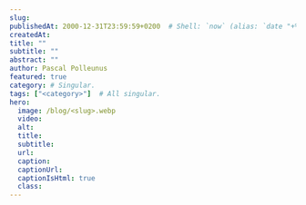 ```yaml
---
slug: 
publishedAt: 2000-12-31T23:59:59+0200  # Shell: `now` (alias: `date "+%Y-%m-%dT%H:%M:%S%z" | pbcopy`)
createdAt: 
title: ""
subtitle: ""
abstract: ""
author: Pascal Polleunus
featured: true
category: # Singular.
tags: ["<category>"]  # All singular.
hero:
  image: /blog/<slug>.webp
  video: 
  alt: 
  title: 
  subtitle: 
  url: 
  caption: 
  captionUrl: 
  captionIsHtml: true
  class: 
---
```



## 
